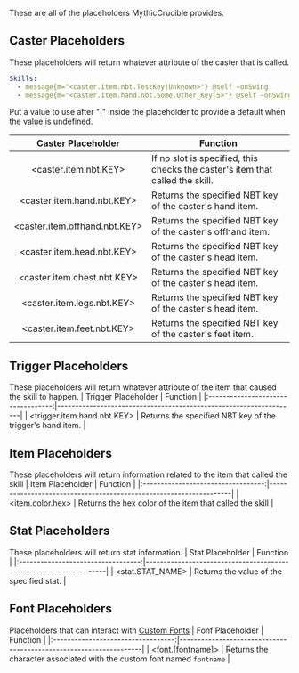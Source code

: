 These are all of the placeholders MythicCrucible provides.


## Caster Placeholders
These placeholders will return whatever attribute of the caster that is called.

```yaml
Skills:
  - message{m="<caster.item.nbt.TestKey|Unknown>"} @self ~onSwing
  - message{m="<caster.item.hand.nbt.Some.Other_Key|5>"} @self ~onSwing
```
Put a value to use after "|" inside the placeholder to provide a default when the value is undefined.

|         Caster Placeholder         | Function                                                          |
|:----------------------------------:|-------------------------------------------------------------------|
|       <caster.item.nbt.KEY>              | If no slot is specified, this checks the caster's item that called the skill.                   |
|      <caster.item.hand.nbt.KEY>              | Returns the specified NBT key of the caster's hand item.                               |
|      <caster.item.offhand.nbt.KEY>              | Returns the specified NBT key of the caster's offhand item.                        |
|      <caster.item.head.nbt.KEY>              | Returns the specified NBT key of the caster's head item.                               |
|      <caster.item.chest.nbt.KEY>              | Returns the specified NBT key of the caster's head item.                           |
|      <caster.item.legs.nbt.KEY>              | Returns the specified NBT key of the caster's head item.                               |
|      <caster.item.feet.nbt.KEY>              | Returns the specified NBT key of the caster's feet item.                               |


## Trigger Placeholders
These placeholders will return whatever attribute of the item that caused the skill to happen.
|         Trigger Placeholder        | Function                                                          |
|:----------------------------------:|-------------------------------------------------------------------|
|    <trigger.item.hand.nbt.KEY>     | Returns the specified NBT key of the trigger's hand item.         |

## Item Placeholders
These placeholders will return information related to the item that called the skill
|         Item Placeholder           | Function                                                          |
|:----------------------------------:|-------------------------------------------------------------------|
| <item.color.hex>                   | Returns the hex color of the item that called the skill           |


## Stat Placeholders
These placeholders will return stat information.
|         Stat Placeholder           | Function                                                          |
|:----------------------------------:|-------------------------------------------------------------------|
|    <stat.STAT_NAME>                | Returns the value of the specified stat.                          |


## Font Placeholders
Placeholders that can interact with [Custom Fonts](ResourcePack-Generator#fonts)
|         Fonf Placeholder           | Function                                                          |
|:----------------------------------:|-------------------------------------------------------------------|
| <font.[fontname]>             | Returns the character associated with the custom font named `fontname` |